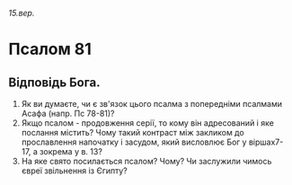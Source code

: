 
_15.вер._

#  Псалом 81

## Відповідь Бога.
1. Як ви думаєте, чи є зв'язок цього псалма з попередніми псалмами Асафа (напр. Пс 78-81)?
2. Якщо псалом - продовження серії, то кому він адресований і яке послання містить? Чому такий контраст між закликом до прославлення напочатку і засудом, який висловлює Бог у віршах7-17, а зокрема у в. 13?
3. На яке свято посилається псалом? Чому? Чи заслужили чимось євреї звільнення із Єгипту?
